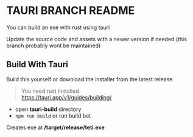 # TAURI BRANCH README

You can build an exe with rust using tauri

Update the source code and assets with a newer version if needed (this branch probably wont be maintained)

## Build With Tauri
Build this yourself or download the installer from the latest release

> You need rust installed  
> https://tauri.app/v1/guides/building/

- open **tauri-build** directory
- `npm run build` or run build.bat

Creates exe at **/target/release/teti.exe**  